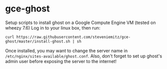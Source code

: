 gce-ghost
=========

Setup scripts to install ghost on a Google Compute Engine VM (tested on wheezy 7.6)
Log in to your linux box, then run:

`curl https://raw.githubusercontent.com/steveniemitz/gce-ghost/master/install-ghost.sh | sh`

Once installed, you may want to change the server name in `/etc/nginx/sites-available/ghost.conf`.  Also, don't forget to set up ghost's admin user before exposing the server to the internet!
